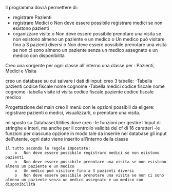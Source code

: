 Il programma dovrà permettere di:
-	registrare Pazienti
-	registrare Medici
        o	Non deve essere possibile registrare medici se non esistono pazienti
-	organizzare visite
        o	Non deve essere possibile prenotare una visita se non esistono almeno un paziente e un medico
        o	Un medico può visitare fino a 3 pazienti diversi
        o	Non deve essere possibile prenotare una visita se non ci sono almeno un paziente senza un medico assegnato e un medico con disponibilità


Creo una sorgente per ogni classe all'interno una classe per :
Pazienti, Medici e Visita

creo un database su cui salvare i dati di input:
creo 3 tabelle:
-Tabella pazienti
    codice fiscale
    nome
    cognome
-Tabella medici
    codice fiscale
    nome
    cognome
-tabella visite
    id visita
    codice fiscale paziente
    codice fiscale medico

Progettazione del main
creo il menù con le opzioni possibili da eligere:
registrare pazienti o medici, visualizzarli, o prenotare una visita.

mi sposto su DatabaseUtilities dove creo 
-le funzioni per gestire l'input di stringhe e interi, ma 
    anche per il controllo validità del cf di 16 caratteri
-le funzioni per ciascuna opzione in modo tale da inserire nel database 
    gli input dell'utente, ogni dato viene inserito all'interno della classe 

    il tutto secondo le regole impostate:
        o	Non deve essere possibile registrare medici se non esistono pazienti
        o	Non deve essere possibile prenotare una visita se non esistono almeno un paziente e un medico
        o	Un medico può visitare fino a 3 pazienti diversi
        o	Non deve essere possibile prenotare una visita se non ci sono almeno un paziente senza un medico assegnato e un medico con disponibilità


